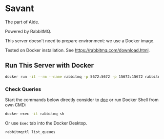 # Savant

The part of Aide.

Powered by RabbitMQ.

This server doesn't need to prepare environment: we use a Docker image.

Tested on Docker installation. See <https://rabbitmq.com/download.html>.

## Run This Server with Docker

```bash
docker run -it --rm --name rabbitmq -p 5672:5672 -p 15672:15672 rabbitmq:3.12-management
```

### Check Queries

Start the commands below directly consider to [doc](https://docs.docker.com/engine/reference/commandline/exec/) or run Docker Shell from own CMD:

```bash
docker exec -it rabbitmq sh
```

Or use `Exec` tab into the Docker Desktop.

```bash
rabbitmqctl list_queues
```
